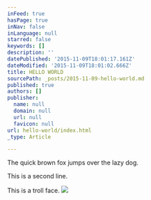 ```yaml
---
inFeed: true
hasPage: true
inNav: false
inLanguage: null
starred: false
keywords: []
description: ''
datePublished: '2015-11-09T18:01:17.161Z'
dateModified: '2015-11-09T18:01:02.666Z'
title: HELLO WORLD
sourcePath: _posts/2015-11-09-hello-world.md
published: true
authors: []
publisher:
  name: null
  domain: null
  url: null
  favicon: null
url: hello-world/index.html
_type: Article

---
```

The quick brown fox jumps over the lazy dog.

This is a second line.

This is a troll face.
![](https://the-grid-user-content.s3-us-west-2.amazonaws.com/5efa2232-def6-468f-baf5-bb4580df1f22.png)